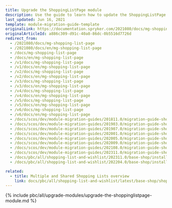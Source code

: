 ```yaml
---
title: Upgrade the ShoppingListPage module
description: Use the guide to learn how to update the ShoppingListPage module to a newer version.
last_updated: Jun 16, 2021
template: module-migration-guide-template
originalLink: https://documentation.spryker.com/2021080/docs/mg-shopping-list-page
originalArticleId: a886c309-d91c-40a8-86dc-0b5516d7726d
redirect_from:
  - /2021080/docs/mg-shopping-list-page
  - /2021080/docs/en/mg-shopping-list-page
  - /docs/mg-shopping-list-page
  - /docs/en/mg-shopping-list-page
  - /v1/docs/mg-shopping-list-page
  - /v1/docs/en/mg-shopping-list-page
  - /v2/docs/mg-shopping-list-page
  - /v2/docs/en/mg-shopping-list-page
  - /v3/docs/mg-shopping-list-page
  - /v3/docs/en/mg-shopping-list-page
  - /v4/docs/mg-shopping-list-page
  - /v4/docs/en/mg-shopping-list-page
  - /v5/docs/mg-shopping-list-page
  - /v5/docs/en/mg-shopping-list-page
  - /v6/docs/mg-shopping-list-page
  - /v6/docs/en/mg-shopping-list-page
  - /docs/scos/dev/module-migration-guides/201811.0/migration-guide-shoppinglistpage.html
  - /docs/scos/dev/module-migration-guides/201903.0/migration-guide-shoppinglistpage.html
  - /docs/scos/dev/module-migration-guides/201907.0/migration-guide-shoppinglistpage.html
  - /docs/scos/dev/module-migration-guides/202001.0/migration-guide-shoppinglistpage.html
  - /docs/scos/dev/module-migration-guides/202005.0/migration-guide-shoppinglistpage.html
  - /docs/scos/dev/module-migration-guides/202009.0/migration-guide-shoppinglistpage.html
  - /docs/scos/dev/module-migration-guides/202108.0/migration-guide-shoppinglistpage.html
  - /docs/scos/dev/module-migration-guides/202311.0/migration-guide-shoppinglistpage.html  
  - /docs/pbc/all/shopping-list-and-wishlist/202311.0/base-shop/install-and-upgrade/upgrade-the-shoppinglistpage-module.html
  - /docs/pbc/all/shopping-list-and-wishlist/202204.0/base-shop/install-and-upgrade/upgrade-modules/upgrade-the-shoppinglistpage-module.html

related:
  - title: Multiple and Shared Shopping Lists overview
    link: docs/pbc/all/shopping-list-and-wishlist/latest/base-shop/shopping-lists-feature-overview/shopping-lists-feature-overview.html
---
```


{% include pbc/all/upgrade-modules/upgrade-the-shoppinglistpage-module.md %} <!-- To edit, see /_includes/pbc/all/upgrade-modules/upgrade-the-shoppinglistpage-module.md -->
